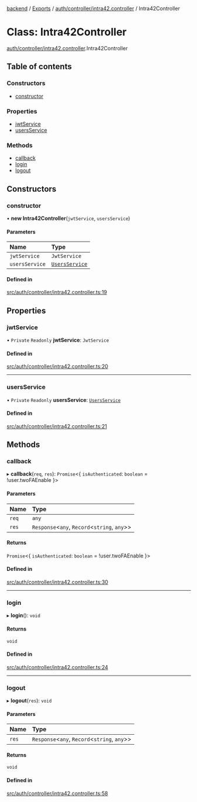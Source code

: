 [backend](../README.md) / [Exports](../modules.md) / [auth/controller/intra42.controller](../modules/auth_controller_intra42_controller.md) / Intra42Controller

# Class: Intra42Controller

[auth/controller/intra42.controller](../modules/auth_controller_intra42_controller.md).Intra42Controller

## Table of contents

### Constructors

- [constructor](auth_controller_intra42_controller.Intra42Controller.md#constructor)

### Properties

- [jwtService](auth_controller_intra42_controller.Intra42Controller.md#jwtservice)
- [usersService](auth_controller_intra42_controller.Intra42Controller.md#usersservice)

### Methods

- [callback](auth_controller_intra42_controller.Intra42Controller.md#callback)
- [login](auth_controller_intra42_controller.Intra42Controller.md#login)
- [logout](auth_controller_intra42_controller.Intra42Controller.md#logout)

## Constructors

### constructor

• **new Intra42Controller**(`jwtService`, `usersService`)

#### Parameters

| Name | Type |
| :------ | :------ |
| `jwtService` | `JwtService` |
| `usersService` | [`UsersService`](users_users_service.UsersService.md) |

#### Defined in

[src/auth/controller/intra42.controller.ts:19](https://github.com/GQDeltex/ft_transcendence/blob/fdce073/backend/src/auth/controller/intra42.controller.ts#L19)

## Properties

### jwtService

• `Private` `Readonly` **jwtService**: `JwtService`

#### Defined in

[src/auth/controller/intra42.controller.ts:20](https://github.com/GQDeltex/ft_transcendence/blob/fdce073/backend/src/auth/controller/intra42.controller.ts#L20)

___

### usersService

• `Private` `Readonly` **usersService**: [`UsersService`](users_users_service.UsersService.md)

#### Defined in

[src/auth/controller/intra42.controller.ts:21](https://github.com/GQDeltex/ft_transcendence/blob/fdce073/backend/src/auth/controller/intra42.controller.ts#L21)

## Methods

### callback

▸ **callback**(`req`, `res`): `Promise`<{ `isAuthenticated`: `boolean` = !user.twoFAEnable }\>

#### Parameters

| Name | Type |
| :------ | :------ |
| `req` | `any` |
| `res` | `Response`<`any`, `Record`<`string`, `any`\>\> |

#### Returns

`Promise`<{ `isAuthenticated`: `boolean` = !user.twoFAEnable }\>

#### Defined in

[src/auth/controller/intra42.controller.ts:30](https://github.com/GQDeltex/ft_transcendence/blob/fdce073/backend/src/auth/controller/intra42.controller.ts#L30)

___

### login

▸ **login**(): `void`

#### Returns

`void`

#### Defined in

[src/auth/controller/intra42.controller.ts:24](https://github.com/GQDeltex/ft_transcendence/blob/fdce073/backend/src/auth/controller/intra42.controller.ts#L24)

___

### logout

▸ **logout**(`res`): `void`

#### Parameters

| Name | Type |
| :------ | :------ |
| `res` | `Response`<`any`, `Record`<`string`, `any`\>\> |

#### Returns

`void`

#### Defined in

[src/auth/controller/intra42.controller.ts:58](https://github.com/GQDeltex/ft_transcendence/blob/fdce073/backend/src/auth/controller/intra42.controller.ts#L58)
